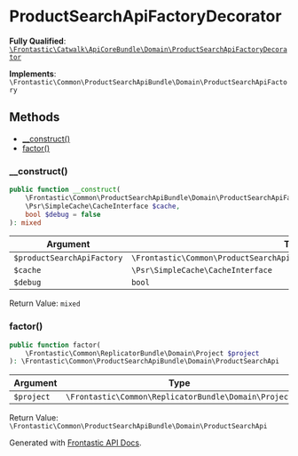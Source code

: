 #  ProductSearchApiFactoryDecorator

**Fully Qualified**: [`\Frontastic\Catwalk\ApiCoreBundle\Domain\ProductSearchApiFactoryDecorator`](../../../../src/php/ApiCoreBundle/Domain/ProductSearchApiFactoryDecorator.php)

**Implements**: `\Frontastic\Common\ProductSearchApiBundle\Domain\ProductSearchApiFactory`

## Methods

* [__construct()](#__construct)
* [factor()](#factor)

### __construct()

```php
public function __construct(
    \Frontastic\Common\ProductSearchApiBundle\Domain\ProductSearchApiFactory $productSearchApiFactory,
    \Psr\SimpleCache\CacheInterface $cache,
    bool $debug = false
): mixed
```

Argument|Type|Default|Description
--------|----|-------|-----------
`$productSearchApiFactory`|`\Frontastic\Common\ProductSearchApiBundle\Domain\ProductSearchApiFactory`||
`$cache`|`\Psr\SimpleCache\CacheInterface`||
`$debug`|`bool`|`false`|

Return Value: `mixed`

### factor()

```php
public function factor(
    \Frontastic\Common\ReplicatorBundle\Domain\Project $project
): \Frontastic\Common\ProductSearchApiBundle\Domain\ProductSearchApi
```

Argument|Type|Default|Description
--------|----|-------|-----------
`$project`|`\Frontastic\Common\ReplicatorBundle\Domain\Project`||

Return Value: `\Frontastic\Common\ProductSearchApiBundle\Domain\ProductSearchApi`

Generated with [Frontastic API Docs](https://github.com/FrontasticGmbH/apidocs).
